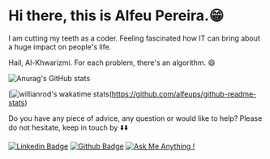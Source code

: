 # Hi there, this is Alfeu Pereira.:grin:

 I am cutting my teeth as a coder. Feeling fascinated how IT can bring about a huge impact on people's life.
 
 Hail, Al-Khwarizmi. For each problem, there's an algorithm. 😄

![Anurag's GitHub stats](https://github-readme-stats.vercel.app/api?username=alfeups&show_icons=true&theme=prussian)

[![willianrod's wakatime stats](https://github-readme-stats.vercel.app/api/wakatime?username=alfeups])(https://github.com/alfeups/github-readme-stats)




Do you have any piece of advice, any question or would like to help?
Please do not hesitate, keep in touch by :arrow_down::arrow_down:

[![Linkedin Badge](https://img.shields.io/badge/-LinkedIn-blue?style=flat-square&logo=Linkedin&logoColor=white&link=https://www.linkedin.com/in/alfeups//)](https://www.linkedin.com/in/alfeups/)
[![Github Badge](https://img.shields.io/badge/-Github-000?style=flat-square&logo=Github&logoColor=white&link=https://github.com/alfeups)](https://github.com/alfeups)
[![Ask Me Anything !](https://img.shields.io/badge/Ask%20me-anything-1abc9c.svg)](https://www.linkedin.com/in/alfeups/)
